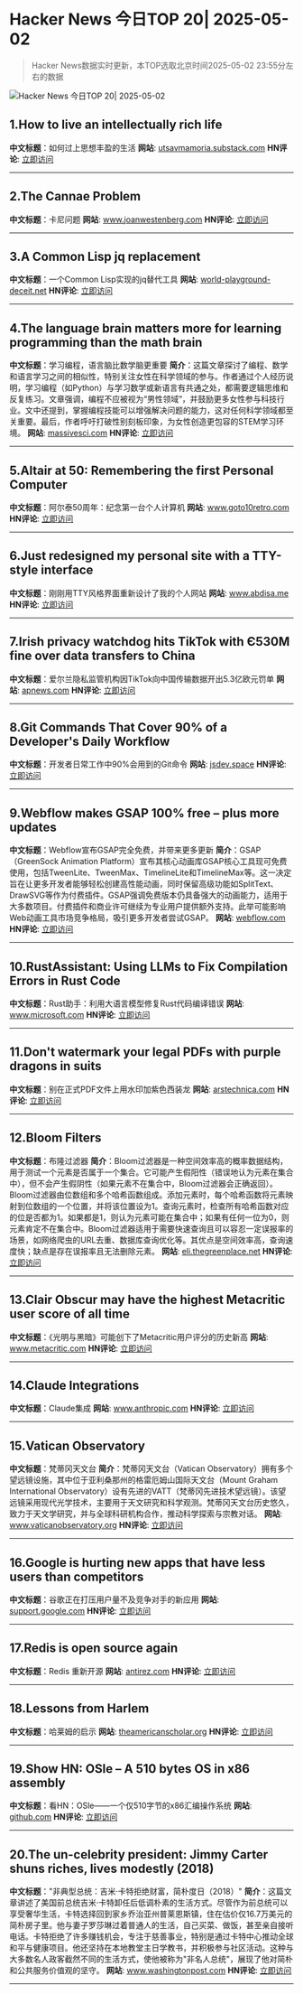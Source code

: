 # Hacker News 今日TOP 20| 2025-05-02

> Hacker News数据实时更新，本TOP选取北京时间2025-05-02 23:55分左右的数据

![Hacker News 今日TOP 20| 2025-05-02](https://img.chuhaix.com/2024/0910_imageFile-1665440404179-628424718_1725901191.png)

## 1.How to live an intellectually rich life
**中文标题**：如何过上思想丰盈的生活
**网站**:  <a href='https://utsavmamoria.substack.com/p/how-to-live-an-intellectually-rich' target='_blank' rel='nofollow'>utsavmamoria.substack.com</a>
**HN评论**:  <a href='https://news.ycombinator.com/item?id=43868192&utm_source=www.chuhaix.com' target='_blank' rel='nofollow'>立即访问</a>

---

## 2.The Cannae Problem
**中文标题**：卡尼问题
**网站**:  <a href='https://www.joanwestenberg.com/the-cannae-problem/' target='_blank' rel='nofollow'>www.joanwestenberg.com</a>
**HN评论**:  <a href='https://news.ycombinator.com/item?id=43869288&utm_source=www.chuhaix.com' target='_blank' rel='nofollow'>立即访问</a>

---

## 3.A Common Lisp jq replacement
**中文标题**：一个Common Lisp实现的jq替代工具
**网站**:  <a href='https://world-playground-deceit.net/blog/2025/03/a-common-lisp-jq-replacement.html' target='_blank' rel='nofollow'>world-playground-deceit.net</a>
**HN评论**:  <a href='https://news.ycombinator.com/item?id=43868737&utm_source=www.chuhaix.com' target='_blank' rel='nofollow'>立即访问</a>

---

## 4.The language brain matters more for learning programming than the math brain
**中文标题**：学习编程，语言脑比数学脑更重要
**简介**：这篇文章探讨了编程、数学和语言学习之间的相似性，特别关注女性在科学领域的参与。作者通过个人经历说明，学习编程（如Python）与学习数学或新语言有共通之处，都需要逻辑思维和反复练习。文章强调，编程不应被视为“男性领域”，并鼓励更多女性参与科技行业。文中还提到，掌握编程技能可以增强解决问题的能力，这对任何科学领域都至关重要。最后，作者呼吁打破性别刻板印象，为女性创造更包容的STEM学习环境。
**网站**:  <a href='https://massivesci.com/articles/programming-math-language-python-women-in-science/' target='_blank' rel='nofollow'>massivesci.com</a>
**HN评论**:  <a href='https://news.ycombinator.com/item?id=43870969&utm_source=www.chuhaix.com' target='_blank' rel='nofollow'>立即访问</a>

---

## 5.Altair at 50: Remembering the first Personal Computer
**中文标题**：阿尔泰50周年：纪念第一台个人计算机
**网站**:  <a href='https://www.goto10retro.com/p/altair-at-50-remembering-the-first' target='_blank' rel='nofollow'>www.goto10retro.com</a>
**HN评论**:  <a href='https://news.ycombinator.com/item?id=43868231&utm_source=www.chuhaix.com' target='_blank' rel='nofollow'>立即访问</a>

---

## 6.Just redesigned my personal site with a TTY-style interface
**中文标题**：刚刚用TTY风格界面重新设计了我的个人网站
**网站**:  <a href='https://www.abdisa.me/' target='_blank' rel='nofollow'>www.abdisa.me</a>
**HN评论**:  <a href='https://news.ycombinator.com/item?id=43867211&utm_source=www.chuhaix.com' target='_blank' rel='nofollow'>立即访问</a>

---

## 7.Irish privacy watchdog hits TikTok with Є530M fine over data transfers to China
**中文标题**：爱尔兰隐私监管机构因TikTok向中国传输数据开出5.3亿欧元罚单
**网站**:  <a href='https://apnews.com/article/tiktok-ireland-european-union-data-privacy-regulation-d386ec74becc716905d7f686d6a448e2' target='_blank' rel='nofollow'>apnews.com</a>
**HN评论**:  <a href='https://news.ycombinator.com/item?id=43868074&utm_source=www.chuhaix.com' target='_blank' rel='nofollow'>立即访问</a>

---

## 8.Git Commands That Cover 90% of a Developer's Daily Workflow
**中文标题**：开发者日常工作中90%会用到的Git命令
**网站**:  <a href='https://jsdev.space/15-git-commands/' target='_blank' rel='nofollow'>jsdev.space</a>
**HN评论**:  <a href='https://news.ycombinator.com/item?id=43870999&utm_source=www.chuhaix.com' target='_blank' rel='nofollow'>立即访问</a>

---

## 9.Webflow makes GSAP 100% free – plus more updates
**中文标题**：Webflow宣布GSAP完全免费，并带来更多更新
**简介**：GSAP（GreenSock Animation Platform）宣布其核心动画库GSAP核心工具现可免费使用，包括TweenLite、TweenMax、TimelineLite和TimelineMax等。这一决定旨在让更多开发者能够轻松创建高性能动画，同时保留高级功能如SplitText、DrawSVG等作为付费插件。GSAP强调免费版本仍具备强大的动画能力，适用于大多数项目。付费插件和商业许可继续为专业用户提供额外支持。此举可能影响Web动画工具市场竞争格局，吸引更多开发者尝试GSAP。
**网站**:  <a href='https://webflow.com/blog/gsap-becomes-free' target='_blank' rel='nofollow'>webflow.com</a>
**HN评论**:  <a href='https://news.ycombinator.com/item?id=43868273&utm_source=www.chuhaix.com' target='_blank' rel='nofollow'>立即访问</a>

---

## 10.RustAssistant: Using LLMs to Fix Compilation Errors in Rust Code
**中文标题**：Rust助手：利用大语言模型修复Rust代码编译错误
**网站**:  <a href='https://www.microsoft.com/en-us/research/publication/rustassistant-using-llms-to-fix-compilation-errors-in-rust-code/' target='_blank' rel='nofollow'>www.microsoft.com</a>
**HN评论**:  <a href='https://news.ycombinator.com/item?id=43851143&utm_source=www.chuhaix.com' target='_blank' rel='nofollow'>立即访问</a>

---

## 11.Don't watermark your legal PDFs with purple dragons in suits
**中文标题**：别在正式PDF文件上用水印加紫色西装龙
**网站**:  <a href='https://arstechnica.com/tech-policy/2025/05/dont-watermark-your-legal-pdfs-with-purple-dragons-in-suits/' target='_blank' rel='nofollow'>arstechnica.com</a>
**HN评论**:  <a href='https://news.ycombinator.com/item?id=43866303&utm_source=www.chuhaix.com' target='_blank' rel='nofollow'>立即访问</a>

---

## 12.Bloom Filters
**中文标题**：布隆过滤器
**简介**：Bloom过滤器是一种空间效率高的概率数据结构，用于测试一个元素是否属于一个集合。它可能产生假阳性（错误地认为元素在集合中），但不会产生假阴性（如果元素不在集合中，Bloom过滤器会正确返回）。Bloom过滤器由位数组和多个哈希函数组成。添加元素时，每个哈希函数将元素映射到位数组的一个位置，并将该位置设为1。查询元素时，检查所有哈希函数对应的位是否都为1。如果都是1，则认为元素可能在集合中；如果有任何一位为0，则元素肯定不在集合中。Bloom过滤器适用于需要快速查询且可以容忍一定误报率的场景，如网络爬虫的URL去重、数据库查询优化等。其优点是空间效率高，查询速度快；缺点是存在误报率且无法删除元素。
**网站**:  <a href='https://eli.thegreenplace.net/2025/bloom-filters/' target='_blank' rel='nofollow'>eli.thegreenplace.net</a>
**HN评论**:  <a href='https://news.ycombinator.com/item?id=43866001&utm_source=www.chuhaix.com' target='_blank' rel='nofollow'>立即访问</a>

---

## 13.Clair Obscur may have the highest Metacritic user score of all time
**中文标题**：《光明与黑暗》可能创下了Metacritic用户评分的历史新高
**网站**:  <a href='https://www.metacritic.com/game/clair-obscur-expedition-33/user-reviews/' target='_blank' rel='nofollow'>www.metacritic.com</a>
**HN评论**:  <a href='https://news.ycombinator.com/item?id=43870017&utm_source=www.chuhaix.com' target='_blank' rel='nofollow'>立即访问</a>

---

## 14.Claude Integrations
**中文标题**：Claude集成
**网站**:  <a href='https://www.anthropic.com/news/integrations' target='_blank' rel='nofollow'>www.anthropic.com</a>
**HN评论**:  <a href='https://news.ycombinator.com/item?id=43859536&utm_source=www.chuhaix.com' target='_blank' rel='nofollow'>立即访问</a>

---

## 15.Vatican Observatory
**中文标题**：梵蒂冈天文台
**简介**：梵蒂冈天文台（Vatican Observatory）拥有多个望远镜设施，其中位于亚利桑那州的格雷厄姆山国际天文台（Mount Graham International Observatory）设有先进的VATT（梵蒂冈先进技术望远镜）。该望远镜采用现代光学技术，主要用于天文研究和科学观测。梵蒂冈天文台历史悠久，致力于天文学研究，并与全球科研机构合作，推动科学探索与宗教对话。
**网站**:  <a href='https://www.vaticanobservatory.org/telescopes/va/' target='_blank' rel='nofollow'>www.vaticanobservatory.org</a>
**HN评论**:  <a href='https://news.ycombinator.com/item?id=43867429&utm_source=www.chuhaix.com' target='_blank' rel='nofollow'>立即访问</a>

---

## 16.Google is hurting new apps that have less users than competitors
**中文标题**：谷歌正在打压用户量不及竞争对手的新应用
**网站**:  <a href='https://support.google.com/googleplay/android-developer/thread/330114530/fewer-users-warning-hurting-specialized-and-new-apps-need-answers?hl=en' target='_blank' rel='nofollow'>support.google.com</a>
**HN评论**:  <a href='https://news.ycombinator.com/item?id=43869794&utm_source=www.chuhaix.com' target='_blank' rel='nofollow'>立即访问</a>

---

## 17.Redis is open source again
**中文标题**：Redis 重新开源
**网站**:  <a href='https://antirez.com/news/151' target='_blank' rel='nofollow'>antirez.com</a>
**HN评论**:  <a href='https://news.ycombinator.com/item?id=43859446&utm_source=www.chuhaix.com' target='_blank' rel='nofollow'>立即访问</a>

---

## 18.Lessons from Harlem
**中文标题**：哈莱姆的启示
**网站**:  <a href='https://theamericanscholar.org/lessons-from-harlem/' target='_blank' rel='nofollow'>theamericanscholar.org</a>
**HN评论**:  <a href='https://news.ycombinator.com/item?id=43870200&utm_source=www.chuhaix.com' target='_blank' rel='nofollow'>立即访问</a>

---

## 19.Show HN: OSle – A 510 bytes OS in x86 assembly
**中文标题**：看HN：OSle——一个仅510字节的x86汇编操作系统
**网站**:  <a href='https://github.com/shikaan/osle' target='_blank' rel='nofollow'>github.com</a>
**HN评论**:  <a href='https://news.ycombinator.com/item?id=43866585&utm_source=www.chuhaix.com' target='_blank' rel='nofollow'>立即访问</a>

---

## 20.The un-celebrity president: Jimmy Carter shuns riches, lives modestly (2018)
**中文标题**："非典型总统：吉米·卡特拒绝财富，简朴度日（2018）"
**简介**：这篇文章讲述了美国前总统吉米·卡特卸任后低调朴素的生活方式。尽管作为前总统可以享受奢华生活，卡特选择回到家乡乔治亚州普莱恩斯镇，住在估价仅16.7万美元的简朴房子里。他与妻子罗莎琳过着普通人的生活，自己买菜、做饭，甚至亲自接听电话。卡特拒绝了许多赚钱机会，专注于慈善事业，特别是通过卡特中心推动全球和平与健康项目。他还坚持在本地教堂主日学教书，并积极参与社区活动。这种与大多数名人政客截然不同的生活方式，使他被称为"非名人总统"，展现了他对简朴和公共服务价值观的坚守。
**网站**:  <a href='https://www.washingtonpost.com/news/national/wp/2018/08/17/feature/the-un-celebrity-president-jimmy-carter-shuns-riches-lives-modestly-in-his-georgia-hometown/' target='_blank' rel='nofollow'>www.washingtonpost.com</a>
**HN评论**:  <a href='https://news.ycombinator.com/item?id=43870688&utm_source=www.chuhaix.com' target='_blank' rel='nofollow'>立即访问</a>

---

